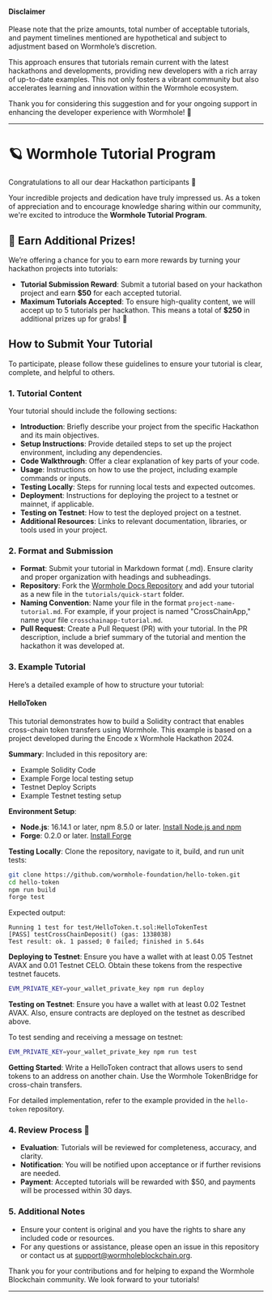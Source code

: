 
#### Disclaimer

Please note that the prize amounts, total number of acceptable tutorials, and payment timelines mentioned are hypothetical and subject to adjustment based on Wormhole’s discretion.

This approach ensures that tutorials remain current with the latest hackathons and developments, providing new developers with a rich array of up-to-date examples. This not only fosters a vibrant community but also accelerates learning and innovation within the Wormhole ecosystem.

Thank you for considering this suggestion and for your ongoing support in enhancing the developer experience with Wormhole! 🚀

---

# 🪐 Wormhole Tutorial Program 

Congratulations to all our dear Hackathon participants 🎉

Your incredible projects and dedication have truly impressed us. As a token of appreciation and to encourage knowledge sharing within our community, we're excited to introduce the **Wormhole Tutorial Program**. 

## 💸 Earn Additional Prizes!

We’re offering a chance for you to earn more rewards by turning your hackathon projects into tutorials:

- **Tutorial Submission Reward**: Submit a tutorial based on your hackathon project and earn **$50** for each accepted tutorial.
- **Maximum Tutorials Accepted**: To ensure high-quality content, we will accept up to 5 tutorials per hackathon. This means a total of **$250** in additional prizes up for grabs! 🎯

## How to Submit Your Tutorial

To participate, please follow these guidelines to ensure your tutorial is clear, complete, and helpful to others.

### 1. **Tutorial Content**

Your tutorial should include the following sections:

- **Introduction**: Briefly describe your project from the specific Hackathon and its main objectives.
- **Setup Instructions**: Provide detailed steps to set up the project environment, including any dependencies.
- **Code Walkthrough**: Offer a clear explanation of key parts of your code.
- **Usage**: Instructions on how to use the project, including example commands or inputs.
- **Testing Locally**: Steps for running local tests and expected outcomes.
- **Deployment**: Instructions for deploying the project to a testnet or mainnet, if applicable.
- **Testing on Testnet**: How to test the deployed project on a testnet.
- **Additional Resources**: Links to relevant documentation, libraries, or tools used in your project.

### 2. **Format and Submission**

- **Format**: Submit your tutorial in Markdown format (.md). Ensure clarity and proper organization with headings and subheadings.
- **Repository**: Fork the [Wormhole Docs Repository](https://github.com/wormhole-foundation/docs.wormhole.com/tree/main) and add your tutorial as a new file in the `tutorials/quick-start` folder.
- **Naming Convention**: Name your file in the format `project-name-tutorial.md`. For example, if your project is named "CrossChainApp," name your file `crosschainapp-tutorial.md`.
- **Pull Request**: Create a Pull Request (PR) with your tutorial. In the PR description, include a brief summary of the tutorial and mention the hackathon it was developed at.

### 3. **Example Tutorial**

Here’s a detailed example of how to structure your tutorial:

#### HelloToken

This tutorial demonstrates how to build a Solidity contract that enables cross-chain token transfers using Wormhole. This example is based on a project developed during the Encode x Wormhole Hackathon 2024.

**Summary**: 
Included in this repository are:
- Example Solidity Code
- Example Forge local testing setup
- Testnet Deploy Scripts
- Example Testnet testing setup

**Environment Setup**:
- **Node.js**: 16.14.1 or later, npm 8.5.0 or later. [Install Node.js and npm](https://docs.npmjs.com/downloading-and-installing-node-js-and-npm)
- **Forge**: 0.2.0 or later. [Install Forge](https://book.getfoundry.sh/getting-started/installation)

**Testing Locally**:
Clone the repository, navigate to it, build, and run unit tests:
```bash
git clone https://github.com/wormhole-foundation/hello-token.git
cd hello-token
npm run build
forge test
```
Expected output:
```
Running 1 test for test/HelloToken.t.sol:HelloTokenTest
[PASS] testCrossChainDeposit() (gas: 1338038)
Test result: ok. 1 passed; 0 failed; finished in 5.64s
```

**Deploying to Testnet**:
Ensure you have a wallet with at least 0.05 Testnet AVAX and 0.01 Testnet CELO. Obtain these tokens from the respective testnet faucets.

```bash
EVM_PRIVATE_KEY=your_wallet_private_key npm run deploy
```

**Testing on Testnet**:
Ensure you have a wallet with at least 0.02 Testnet AVAX. Also, ensure contracts are deployed on the testnet as described above.

To test sending and receiving a message on testnet:
```bash
EVM_PRIVATE_KEY=your_wallet_private_key npm run test
```

**Getting Started**:
Write a HelloToken contract that allows users to send tokens to an address on another chain. Use the Wormhole TokenBridge for cross-chain transfers.

For detailed implementation, refer to the example provided in the `hello-token` repository.

### 4. **Review Process** 📝

- **Evaluation**: Tutorials will be reviewed for completeness, accuracy, and clarity.
- **Notification**: You will be notified upon acceptance or if further revisions are needed.
- **Payment**: Accepted tutorials will be rewarded with $50, and payments will be processed within 30 days.

### 5. **Additional Notes**

- Ensure your content is original and you have the rights to share any included code or resources.
- For any questions or assistance, please open an issue in this repository or contact us at [support@wormholeblockchain.org](mailto:support@wormholeblockchain.org).

Thank you for your contributions and for helping to expand the Wormhole Blockchain community. We look forward to your tutorials!

---

